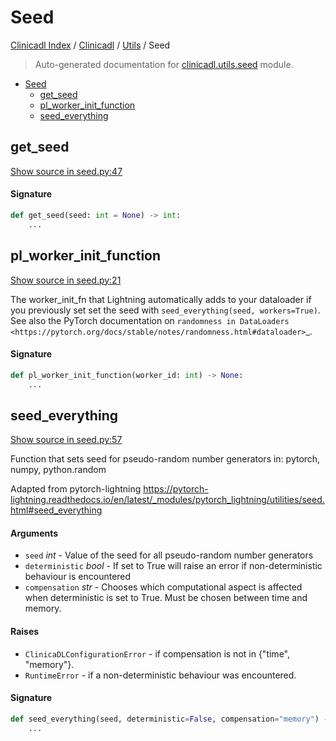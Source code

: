 # Seed

[Clinicadl Index](../../README.md#clinicadl-index) /
[Clinicadl](../index.md#clinicadl) /
[Utils](./index.md#utils) /
Seed

> Auto-generated documentation for [clinicadl.utils.seed](../../../clinicadl/utils/seed.py) module.

- [Seed](#seed)
  - [get_seed](#get_seed)
  - [pl_worker_init_function](#pl_worker_init_function)
  - [seed_everything](#seed_everything)

## get_seed

[Show source in seed.py:47](../../../clinicadl/utils/seed.py#L47)

#### Signature

```python
def get_seed(seed: int = None) -> int:
    ...
```



## pl_worker_init_function

[Show source in seed.py:21](../../../clinicadl/utils/seed.py#L21)

The worker_init_fn that Lightning automatically adds to your dataloader if you previously set
set the seed with ``seed_everything(seed, workers=True)``.
See also the PyTorch documentation on
`randomness in DataLoaders <https://pytorch.org/docs/stable/notes/randomness.html#dataloader>`_.

#### Signature

```python
def pl_worker_init_function(worker_id: int) -> None:
    ...
```



## seed_everything

[Show source in seed.py:57](../../../clinicadl/utils/seed.py#L57)

Function that sets seed for pseudo-random number generators in:
pytorch, numpy, python.random

Adapted from pytorch-lightning
https://pytorch-lightning.readthedocs.io/en/latest/_modules/pytorch_lightning/utilities/seed.html#seed_everything

#### Arguments

- `seed` *int* - Value of the seed for all pseudo-random number generators
- `deterministic` *bool* - If set to True will raise an error if non-deterministic behaviour is encountered
- `compensation` *str* - Chooses which computational aspect is affected when deterministic is set to True.
    Must be chosen between time and memory.

#### Raises

- `ClinicaDLConfigurationError` - if compensation is not in {"time", "memory"}.
- `RuntimeError` - if a non-deterministic behaviour was encountered.

#### Signature

```python
def seed_everything(seed, deterministic=False, compensation="memory") -> None:
    ...
```